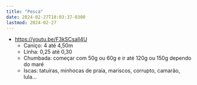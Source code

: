 ```yaml
---
title: "Pesca"
date: 2024-02-27T18:03:37-0300
lastmod: 2024-02-27
---
```

- https://youtu.be/F3kSCsall4U
    - Caniço: 4 até 4,50m
    - Linha: 0,25 até 0,30
    - Chumbada: começar com 50g ou 60g e ir até 120g ou 150g dependo do maré
    - Iscas: tatuiras, minhocas de praia, mariscos, corrupto, camarão, lula...
